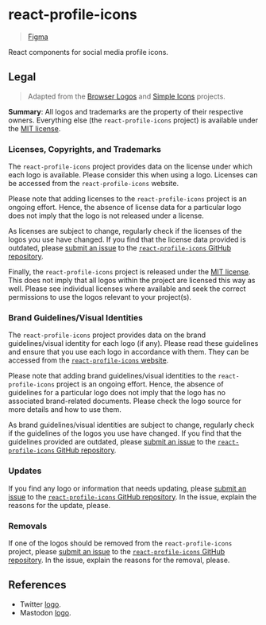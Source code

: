 # react-profile-icons

> [Figma](https://www.figma.com/file/tibfRu8o2yQOaDZKwuJkVh/react-profile-icons?node-id=0%3A1)

React components for social media profile icons.

## Legal

> Adapted from the [Browser Logos](https://github.com/alrra/browser-logos) and [Simple Icons](https://github.com/simple-icons/simple-icons) projects.

**Summary**: All logos and trademarks are the property of their respective owners. Everything else (the `react-profile-icons` project) is available under the [MIT license](LICENSE).

### Licenses, Copyrights, and Trademarks

The `react-profile-icons` project provides data on the license under which each logo is available. Please consider this when using a logo. Licenses can be accessed from the `react-profile-icons` website.

Please note that adding licenses to the `react-profile-icons` project is an ongoing effort. Hence, the absence of license data for a particular logo does not imply that the logo is not released under a license.

As licenses are subject to change, regularly check if the licenses of the logos you use have changed. If you find that the license data provided is outdated, please [submit an issue](https://github.com/joaopalmeiro/react-profile-icons/issues) to the [`react-profile-icons` GitHub repository](https://github.com/joaopalmeiro/react-profile-icons).

Finally, the `react-profile-icons` project is released under the [MIT license](LICENSE). This does not imply that all logos within the project are licensed this way as well. Please see individual licenses where available and seek the correct permissions to use the logos relevant to your project(s).

### Brand Guidelines/Visual Identities

The `react-profile-icons` project provides data on the brand guidelines/visual identity for each logo (if any). Please read these guidelines and ensure that you use each logo in accordance with them. They can be accessed from the [`react-profile-icons` website](https://main--61c8b6061e29e7003adaae54.chromatic.com/).

Please note that adding brand guidelines/visual identities to the `react-profile-icons` project is an ongoing effort. Hence, the absence of guidelines for a particular logo does not imply that the logo has no associated brand-related documents. Please check the logo source for more details and how to use them.

As brand guidelines/visual identities are subject to change, regularly check if the guidelines of the logos you use have changed. If you find that the guidelines provided are outdated, please [submit an issue](https://github.com/joaopalmeiro/react-profile-icons/issues) to the [`react-profile-icons` GitHub repository](https://github.com/joaopalmeiro/react-profile-icons).

### Updates

If you find any logo or information that needs updating, please [submit an issue](https://github.com/joaopalmeiro/react-profile-icons/issues) to the [`react-profile-icons` GitHub repository](https://github.com/joaopalmeiro/react-profile-icons). In the issue, explain the reasons for the update, please.

### Removals

If one of the logos should be removed from the `react-profile-icons` project, please [submit an issue](https://github.com/joaopalmeiro/react-profile-icons/issues) to the [`react-profile-icons` GitHub repository](https://github.com/joaopalmeiro/react-profile-icons). In the issue, explain the reasons for the removal, please.

## References

- Twitter [logo](https://about.twitter.com/en/who-we-are/brand-toolkit).
- Mastodon [logo](https://joinmastodon.org/press-kit.zip).
